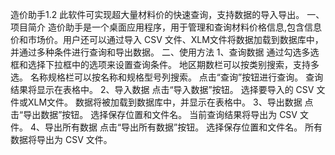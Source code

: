 造价助手1.2
此软件可实现超大量材料价的快速查询，支持数据的导入导出。
一、项目简介
造价助手是一个桌面应用程序，用于管理和查询材料价格信息,包含信息价和市场价。用户还可以通过导入 CSV 文件、XLM文件将数据加载到数据库中，并通过多种条件进行查询和导出数据。
二、使用方法
1、查询数据
通过勾选多选框和选择下拉框中的选项来设置查询条件。
地区期数栏可以按类别搜索，支持多选。
名称规格栏可以按名称和规格型号列搜索。
点击“查询”按钮进行查询。
查询结果将显示在表格中。
2、导入数据
点击“导入数据”按钮。
选择要导入的 CSV 文件或XLM文件。
数据将被加载到数据库中，并显示在表格中。
3、导出数据
点击“导出数据”按钮。
选择保存位置和文件名。
当前查询结果将导出为 CSV 文件。
4、导出所有数据
点击“导出所有数据”按钮。
选择保存位置和文件名。
所有数据将导出为 CSV 文件。


